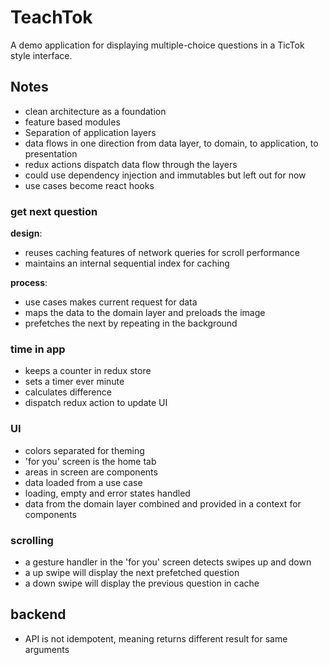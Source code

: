 # TeachTok

A demo application for displaying multiple-choice questions in a TicTok style interface.

## Notes

- clean architecture as a foundation
- feature based modules
- Separation of application layers
- data flows in one direction from data layer, to domain, to application, to presentation
- redux actions dispatch data flow through the layers
- could use dependency injection and immutables but left out for now
- use cases become react hooks

### get next question

**design**:

- reuses caching features of network queries for scroll performance
- maintains an internal sequential index for caching

**process**:

- use cases makes current request for data
- maps the data to the domain layer and preloads the image
- prefetches the next by repeating in the background

### time in app

- keeps a counter in redux store
- sets a timer ever minute
- calculates difference
- dispatch redux action to update UI

### UI

- colors separated for theming
- 'for you' screen is the home tab
- areas in screen are components
- data loaded from a use case
- loading, empty and error states handled
- data from the domain layer combined and provided in a context for components

### scrolling

- a gesture handler in the 'for you' screen detects swipes up and down
- a up swipe will display the next prefetched question
- a down swipe will display the previous question in cache

## backend

- API is not idempotent, meaning returns different result for same arguments
